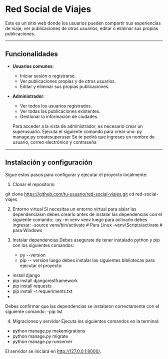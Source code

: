 # Red Social de Viajes

Este es un sitio web donde los usuarios pueden compartir sus experiencias de viaje, ver publicaciones de otros usuarios, editar o eliminar sus propias publicaciones.  

---

## Funcionalidades

- **Usuarios comunes**:
  - Iniciar sesión o registrarse.
  - Ver publicaciones propias y de otros usuarios.
  - Editar y eliminar sus propias publicaciones.

- **Administrador**:
  - Ver todos los usuarios registrados.
  - Ver todas las publicaciones existentes.
  - Gestionar la información de ciudades.
    
  Para acceder a la vista de administrador, es necesario crear un superusuario. Ejecuta el siguiente comando para crear uno:
  py manage.py createsuperuser
  Se te pedirá que ingreses un nombre de usuario, correo electrónico y contraseña

---

## Instalación y configuración

Sigue estos pasos para configurar y ejecutar el proyecto localmente:


1. Clonar el repositorio

git clone https://github.com/tu-usuario/red-social-viajes.git
cd red-social-viajes

2. Entorno virtual
   Si necesitas un entorno virtual  para aislar las dependenciasm debes crearlo antes de instalar las dependencias con el siguiente comando:
   -py -m venv venv
   luego para activarlo debes ingresar:
   -source venv/bin/activate  # Para Linux
   -venv\Scripts\activate # para Windows
   
   
3. Instalar dependencias
  Debes asegurate de tener instalado python y pip con los siguientes comandos:
   - py --version
   - pip -- version 
 luego debes instalar las siguientes bibliotecas para ejecutar el proyecto:

- install django
- pip install djangorestframework
- pip install requests
- pip install -r requeriments.txt
- 
Debes confirmar que  las dependencias se instalaron correctamente con el siguiente comando:
-pip list

4. Migraciones y servidor
Ejecuta los siguientes comandos en la terminal:

- python manage.py makemigrations
- python manage.py migrate
- python manage.py runserver

El servidor se iniciará en http://127.0.0.1:8000/.
